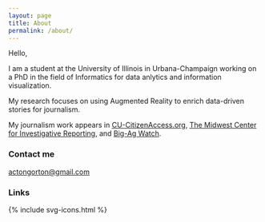 ```yaml
---
layout: page
title: About
permalink: /about/
---
```


Hello,

I am a student at the University of Illinois in Urbana-Champaign working on a PhD in the field of Informatics for data anlytics and information visualization. 

My research focuses on using Augmented Reality to enrich data-driven stories for journalism. 

My journalism work appears in [CU-CitizenAccess.org](http://cu-citizenaccess.org), [The Midwest Center for Investigative Reporting](http://investigatemidwest.org), and [Big-Ag Watch](http://bigagwatch.org).

### Contact me

[actongorton@gmail.com](mailto:actongorton@gmail.com)

### Links
{% include svg-icons.html %}